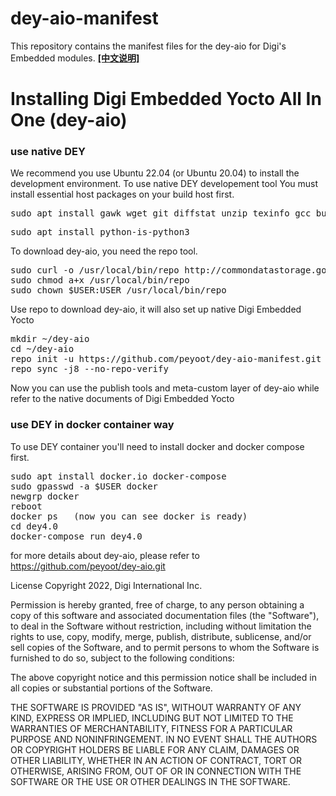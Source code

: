 # dey-aio-manifest
This repository contains the manifest files for the dey-aio for Digi's Embedded modules.
**[[中文说明]](README-cn.md)**

# Installing Digi Embedded Yocto All In One (dey-aio)
### use native DEY 
We recommend you use Ubuntu 22.04 (or Ubuntu 20.04) to install the development environment. 
To use native DEY developement tool You must install essential host packages on your build host first. 
<pre>sudo apt install gawk wget git diffstat unzip texinfo gcc build-essential chrpath socat cpio python3 python3-pip python3-pexpect xz-utils debianutils iputils-ping python3-git python3-jinja2 libegl1-mesa libsdl1.2-dev pylint xterm python3-subunit mesa-common-dev zstd liblz4-tool</pre>
<pre>sudo apt install python-is-python3</pre>

To download dey-aio, you need the repo tool.
<pre>
sudo curl -o /usr/local/bin/repo http://commondatastorage.googleapis.com/git-repo-downloads/repo
sudo chmod a+x /usr/local/bin/repo
sudo chown $USER:USER /usr/local/bin/repo
</pre>

Use repo to download dey-aio, it will also set up native Digi Embedded Yocto
<pre>
mkdir ~/dey-aio
cd ~/dey-aio
repo init -u https://github.com/peyoot/dey-aio-manifest.git -b kirkstone
repo sync -j8 --no-repo-verify
</pre>
Now you can use the publish tools and meta-custom layer of dey-aio while refer to the native documents of Digi Embedded Yocto

### use DEY in docker container way
To use DEY container you'll need to install docker and docker compose first.
<pre>
sudo apt install docker.io docker-compose  
sudo gpasswd -a $USER docker    
newgrp docker  
reboot
docker ps   (now you can see docker is ready)
cd dey4.0
docker-compose run dey4.0
</pre>

for more details about dey-aio, please refer to https://github.com/peyoot/dey-aio.git


License
Copyright 2022, Digi International Inc.

Permission is hereby granted, free of charge, to any person obtaining a copy of this software and associated documentation files (the "Software"), to deal in the Software without restriction, including without limitation the rights to use, copy, modify, merge, publish, distribute, sublicense, and/or sell copies of the Software, and to permit persons to whom the Software is furnished to do so, subject to the following conditions:

The above copyright notice and this permission notice shall be included in all copies or substantial portions of the Software.

THE SOFTWARE IS PROVIDED "AS IS", WITHOUT WARRANTY OF ANY KIND, EXPRESS OR IMPLIED, INCLUDING BUT NOT LIMITED TO THE WARRANTIES OF MERCHANTABILITY, FITNESS FOR A PARTICULAR PURPOSE AND NONINFRINGEMENT. IN NO EVENT SHALL THE AUTHORS OR COPYRIGHT HOLDERS BE LIABLE FOR ANY CLAIM, DAMAGES OR OTHER LIABILITY, WHETHER IN AN ACTION OF CONTRACT, TORT OR OTHERWISE, ARISING FROM, OUT OF OR IN CONNECTION WITH THE SOFTWARE OR THE USE OR OTHER DEALINGS IN THE SOFTWARE.



